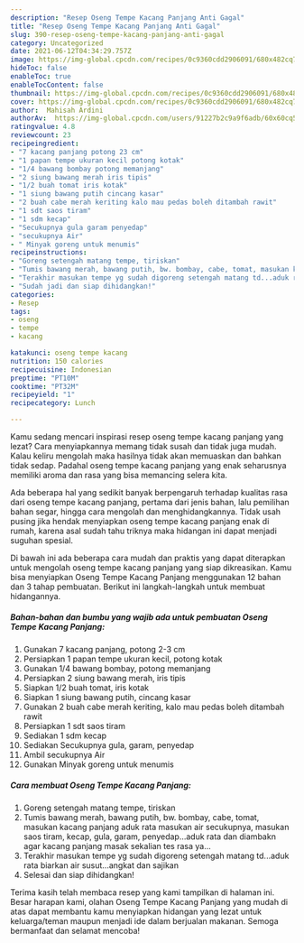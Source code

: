 ```yaml
---
description: "Resep Oseng Tempe Kacang Panjang Anti Gagal"
title: "Resep Oseng Tempe Kacang Panjang Anti Gagal"
slug: 390-resep-oseng-tempe-kacang-panjang-anti-gagal
category: Uncategorized
date: 2021-06-12T04:34:29.757Z
image: https://img-global.cpcdn.com/recipes/0c9360cdd2906091/680x482cq70/oseng-tempe-kacang-panjang-foto-resep-utama.jpg
hideToc: false
enableToc: true
enableTocContent: false
thumbnail: https://img-global.cpcdn.com/recipes/0c9360cdd2906091/680x482cq70/oseng-tempe-kacang-panjang-foto-resep-utama.jpg
cover: https://img-global.cpcdn.com/recipes/0c9360cdd2906091/680x482cq70/oseng-tempe-kacang-panjang-foto-resep-utama.jpg
author:  Mahisah Ardini
authorAv:  https://img-global.cpcdn.com/users/91227b2c9a9f6adb/60x60cq50/avatar.jpg
ratingvalue: 4.8
reviewcount: 23
recipeingredient:
- "7 kacang panjang potong 23 cm"
- "1 papan tempe ukuran kecil potong kotak"
- "1/4 bawang bombay potong memanjang"
- "2 siung bawang merah iris tipis"
- "1/2 buah tomat iris kotak"
- "1 siung bawang putih cincang kasar"
- "2 buah cabe merah keriting kalo mau pedas boleh ditambah rawit"
- "1 sdt saos tiram"
- "1 sdm kecap"
- "Secukupnya gula garam penyedap"
- "secukupnya Air"
- " Minyak goreng untuk menumis"
recipeinstructions:
- "Goreng setengah matang tempe, tiriskan"
- "Tumis bawang merah, bawang putih, bw. bombay, cabe, tomat, masukan kacang panjang aduk rata masukan air secukupnya, masukan saos tiram, kecap, gula, garam, penyedap...aduk rata dan diambakn agar kacang panjang masak sekalian tes rasa ya..."
- "Terakhir masukan tempe yg sudah digoreng setengah matang td...aduk rata biarkan air susut...angkat dan sajikan"
- "Sudah jadi dan siap dihidangkan!"
categories:
- Resep
tags:
- oseng
- tempe
- kacang

katakunci: oseng tempe kacang 
nutrition: 150 calories
recipecuisine: Indonesian
preptime: "PT10M"
cooktime: "PT32M"
recipeyield: "1"
recipecategory: Lunch

---
```



Kamu sedang mencari inspirasi resep oseng tempe kacang panjang yang lezat? Cara menyiapkannya memang tidak susah dan tidak juga mudah. Kalau keliru mengolah maka hasilnya tidak akan memuaskan dan bahkan tidak sedap. Padahal oseng tempe kacang panjang yang enak seharusnya memiliki aroma dan rasa yang bisa memancing selera kita.


Ada beberapa hal yang sedikit banyak berpengaruh terhadap kualitas rasa dari oseng tempe kacang panjang, pertama dari jenis bahan, lalu pemilihan bahan segar, hingga cara mengolah dan menghidangkannya. Tidak usah pusing jika hendak menyiapkan oseng tempe kacang panjang enak di rumah, karena asal sudah tahu triknya maka hidangan ini dapat menjadi suguhan spesial.




Di bawah ini ada beberapa cara mudah dan praktis yang dapat diterapkan untuk mengolah oseng tempe kacang panjang yang siap dikreasikan. Kamu bisa menyiapkan Oseng Tempe Kacang Panjang menggunakan 12 bahan dan 3 tahap pembuatan. Berikut ini langkah-langkah untuk membuat hidangannya.

<!--inarticleads1-->

##### Bahan-bahan dan bumbu yang wajib ada untuk pembuatan Oseng Tempe Kacang Panjang:

1. Gunakan 7 kacang panjang, potong 2-3 cm
1. Persiapkan 1 papan tempe ukuran kecil, potong kotak
1. Gunakan 1/4 bawang bombay, potong memanjang
1. Persiapkan 2 siung bawang merah, iris tipis
1. Siapkan 1/2 buah tomat, iris kotak
1. Siapkan 1 siung bawang putih, cincang kasar
1. Gunakan 2 buah cabe merah keriting, kalo mau pedas boleh ditambah rawit
1. Persiapkan 1 sdt saos tiram
1. Sediakan 1 sdm kecap
1. Sediakan Secukupnya gula, garam, penyedap
1. Ambil secukupnya Air
1. Gunakan  Minyak goreng untuk menumis




<!--inarticleads2-->

##### Cara membuat Oseng Tempe Kacang Panjang:

1. Goreng setengah matang tempe, tiriskan
1. Tumis bawang merah, bawang putih, bw. bombay, cabe, tomat, masukan kacang panjang aduk rata masukan air secukupnya, masukan saos tiram, kecap, gula, garam, penyedap...aduk rata dan diambakn agar kacang panjang masak sekalian tes rasa ya...
1. Terakhir masukan tempe yg sudah digoreng setengah matang td...aduk rata biarkan air susut...angkat dan sajikan
1. Selesai dan siap dihidangkan!



Terima kasih telah membaca resep yang kami tampilkan di halaman ini. Besar harapan kami, olahan Oseng Tempe Kacang Panjang yang mudah di atas dapat membantu kamu menyiapkan hidangan yang lezat untuk keluarga/teman maupun menjadi ide dalam berjualan makanan. Semoga bermanfaat dan selamat mencoba!
